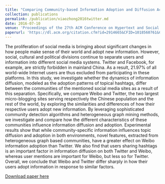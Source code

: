 ```yaml
---
title: "Comparing Community-based Information Adoption and Diffusion Across Different Microblogging Sites"
collection: publications
permalink: /publication/xiaozhong2016twitter.md
date: 2016-07-10
venue: 'Proceedings of the 27th ACM Conference on Hypertext and Social Media.'
paperurl: 'https://dl.acm.org/citation.cfm?id=2914665&CFID=1018560761&CFTOKEN=17541270'
---
```

The proliferation of social media is bringing about significant changes in how people make sense of their world and adopt new information. However, social, cultural and political divisions continue to separate users and information into different social media systems. Twitter and Facebook, for example, are strictly forbidden in mainland China. As a result, 21.97% of all world-wide Internet users are thus excluded from participating in these platforms. In this study, we investigate whether the dynamics of information diffusion, modeled as the adoption patterns of topical hashtags, differ between the communities of the mentioned social media sites as a result of this separation. Specifically, we compare Weibo and Twitter, the two largest micro-blogging sites serving respectively the Chinese population and the rest of the world, by exploring the similarities and differences of how their respective users adopt new information. By leveraging sophisticated community detection algorithms and heterogeneous graph mining methods, we investigate and compare how the different characteristics of these communities influence information diffusion and adoption. Experimental results show that while community-specific information influences topic diffusion and adoption in both environments, novel features, extracted from heterogeneous graph based communities, have a greater effect on Weibo information adoption than Twitter. We also find that users sharing hashtags is an important factor in information diffusion on both Twitter and Weibo, whereas user mentions are important for Weibo, but less so for Twitter. Overall, we conclude that Weibo and Twitter differ sharply in how their users adopt information in response to similar factors.


[Download paper here](https://dl.acm.org/citation.cfm?id=2914665&CFID=1018560761&CFTOKEN=17541270)
